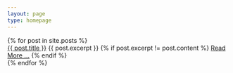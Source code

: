 ```yaml
---
layout: page
type: homepage
---
```



<div>
{% for post in site.posts %}
    <div>
      <a href="{{ post.url }}">{{ post.title }}</a>
      {{ post.excerpt }}
      {% if post.excerpt != post.content %}
        <a href="{{ site.baseurl }}{{ post.url }}">Read More ...</a>
      {% endif %}
    </div>
{% endfor %}
</div>



